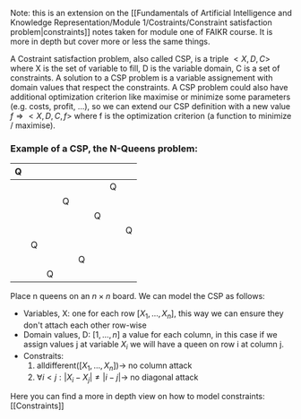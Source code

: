 Note: this is an extension on the [[Fundamentals of Artificial Intelligence and Knowledge Representation/Module 1/Costraints/Constraint satisfaction problem|constraints]] notes taken for module one of FAIKR course. It is more in depth but cover more or less the same things.  

A Costraint satisfaction problem, also called CSP, is a triple $<X,D,C>$ where X is the set of variable to fill, D is the variable domain, C is a set of constraints.
A solution to a CSP problem is a variable assignement with domain values that respect the constraints.
A CSP problem could also have additional optimization criterion like maximise or minimize some parameters (e.g. costs, profit, ...), so we can extend our CSP definition with a new value $f \Rightarrow <X,D,C,f>$ where f is the optimization criterion (a function to minimize / maximise).

### Example of a CSP, the N-Queens problem:

| Q   |     |     |     |     |     |     |     |
| --- | --- | --- | --- | --- | --- | --- | --- |
|     |     |     |     |     |     | Q   |     |
|     |     |     | Q   |     |     |     |     |
|     |     |     |     |     | Q   |     |     |
|     |     |     |     |     |     |     | Q   |
|     | Q   |     |     |     |     |     |     |
|     |     |     |     | Q   |     |     |     |
|     |     | Q    |     |     |     |     |     |

Place n queens on an $n \times n$ board. 
We can model the CSP as follows:
- Variables, X: one for each row $[X_1, \dots, X_n]$, this way we can ensure they don't attach each other row-wise
- Domain values, D: $[1, \dots, n]$ a value for each column, in this case if we assign values j at variable $X_i$ we will have a queen on row i at column j.
- Constraits: 
	1) $\text{alldifferent}([X_1, \dots, X_n]) \rightarrow \; \text{no column attack}$
	2) $\forall i < j: |X_i - X_j| \neq |i - j| \rightarrow \; \text{no diagonal attack}$


Here you can find a more in depth view on how to model constraints: [[Constraints]]